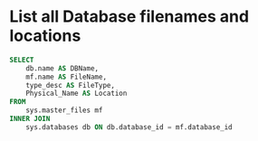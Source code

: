 # List all Database filenames and locations

```sql
SELECT
    db.name AS DBName,
    mf.name AS FileName,
    type_desc AS FileType,
    Physical_Name AS Location
FROM
    sys.master_files mf
INNER JOIN 
    sys.databases db ON db.database_id = mf.database_id
```

